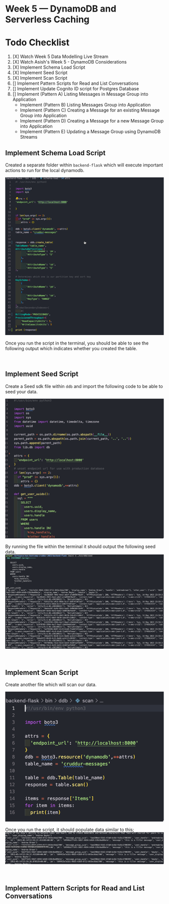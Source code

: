 # Week 5 — DynamoDB and Serverless Caching

# Todo Checklist 

1. [X] Watch Week 5 Data Modelling Live Stream 
2. [X] Watch Asish's Week 5 - DynamoDB Considerations 
3. [X] Implement Schema Load Script 
4. [X] Implement Seed Script 
5. [X] Implement Scan Script 
6. [] Implement Pattern Scripts for Read and List Conversations 
7. [] Implement Update Cognito ID script for Postgres Database 
8. [] Implement (Pattern A) Listing Messages in Message Group into Application
    - Implement (Pattern B) Listing Messages Group into Application
    - Implement (Pattern C) Creating a Message for an existing Message Group into Application
    - Implement (Pattern D) Creating a Message for a new Message Group into Application
    - Implement (Pattern E) Updating a Message Group using DynamoDB Streams



## Implement Schema Load Script 

Created a separate folder within `backend-flask` which will execute important actions to run for the local dynamodb.

<img src= ./images/SchemaDDB.png>

Once you run the script in the terminal, you should be able to see the following output which indicates whether you created the table. 
<ing src= ./images/CreateTable1.png>

<br />


## Implement Seed Script 
Create a Seed sdk file within `ddb` and import the following code to be able to seed your data. 

<img src= ./images/Seed2.png>

<br />

By running the file within the terminal it should output the following seed data. 
<img src= ./images/SeedData1.png>

<br />

## Implement Scan Script 
Create another file which will scan our data. 

<img src= ./images/ScanScript.png>

Once you run the script, it should populate data similar to this;
<img src= ./images/ScanSD.png>

<br />

## Implement Pattern Scripts for Read and List Conversations 
